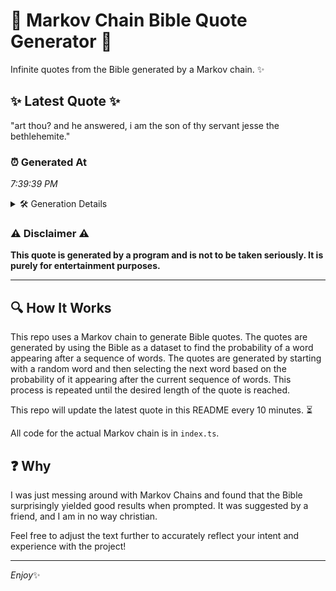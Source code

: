 # 📖 Markov Chain Bible Quote Generator 📖

Infinite quotes from the Bible generated by a Markov chain. ✨

## ✨ Latest Quote ✨
"art thou? and he answered, i am the son of thy servant jesse the bethlehemite."

### ⏰ Generated At
*7:39:39 PM*

<details>
    <summary>🛠️ Generation Details</summary>
    <p>
        <strong>🌱 Seed:</strong> art<br>
        <strong>🔄 Iterations:</strong> 14<br>
        <strong>📜 Context History:</strong><br>[ art ]: thou?<br>[ art, thou? ]: and<br>[ art, thou?, and ]: he<br>[ art, thou?, and, he ]: answered,<br>[ art, thou?, and, he, answered, ]: i<br>[ art, thou?, and, he, answered,, i ]: am<br>[ thou?, and, he, answered,, i, am ]: the<br>[ and, he, answered,, i, am, the ]: son<br>[ he, answered,, i, am, the, son ]: of<br>[ answered,, i, am, the, son, of ]: thy<br>[ i, am, the, son, of, thy ]: servant<br>[ am, the, son, of, thy, servant ]: jesse<br>[ the, son, of, thy, servant, jesse ]: the<br>[ son, of, thy, servant, jesse, the ]: bethlehemite.<br>
    </p>
</details>

### ⚠️ Disclaimer ⚠️
**This quote is generated by a program and is not to be taken seriously. It is purely for entertainment purposes.**

---

## 🔍 How It Works

This repo uses a Markov chain to generate Bible quotes. The quotes are generated by using the Bible as a dataset to find the probability of a word appearing after a sequence of words. The quotes are generated by starting with a random word and then selecting the next word based on the probability of it appearing after the current sequence of words. This process is repeated until the desired length of the quote is reached.

This repo will update the latest quote in this README every 10 minutes. ⏳

All code for the actual Markov chain is in `index.ts`.

## ❓ Why

I was just messing around with Markov Chains and found that the Bible surprisingly yielded good results when prompted. 
It was suggested by a friend, and I am in no way christian.

Feel free to adjust the text further to accurately reflect your intent and experience with the project!

---

*Enjoy*✨
